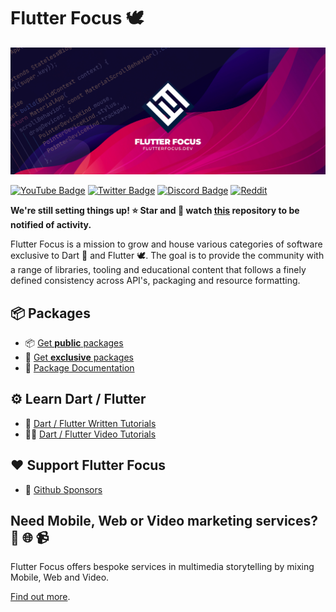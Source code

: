 # Flutter Focus  🕊️

![Flutter Focus Cover](https://github.com/flutterfocus/.github/blob/main/profile/images/cover2.png?raw=true)

[![YouTube Badge](https://img.shields.io/badge/YouTube-Channel-informational?style=flat&logo=youtube&logoColor=red&color=red)](https://youtube.com/@flutterfocus) [![Twitter Badge](https://img.shields.io/badge/@Twitter-Profile-informational?style=flat&logo=twitter&logoColor=lightblue&color=1CA2F1)](https://twitter.com/flutterfocus) [![Discord Badge](https://img.shields.io/discord/1048138797893828608?color=blue&label=Flutter%20Focus&logo=discord)](https://facebook.com/100087888923303) [![Reddit](https://img.shields.io/reddit/subreddit-subscribers/flutterfocus?color=red&label=Flutter%20Focus&logo=reddit)](https://reddit.com/flutterfocus)

**We're still setting things up! ⭐ Star and 👀 watch [this](https://github.com/flutterfocus/flutterfocus) repository to be notified of activity.**


Flutter Focus is a mission to grow and house various categories of software exclusive to Dart 🎯 and Flutter 🕊. The goal is to provide the community with a range of libraries, tooling and educational content that follows a finely defined consistency across API's, packaging and resource formatting.

## 📦 Packages
- 📦 [Get **public** packages](https://github.com/flutterfocus/ff-packages-public) 
- 🎁 [Get **exclusive** packages](https://github.com/sponsors/flutterfocus) 
- 📖 [Package Documentation](https://docs.page/flutterfocus/flutterfocus/)

## ⚙ Learn Dart / Flutter
- 📖 [Dart / Flutter Written Tutorials](https://docs.page/flutterfocus/flutterfocus/tutorials)
- 🧑‍🎓 [Dart / Flutter Video Tutorials](https://www.youtube.com/@flutterfocus) 

## ❤️  Support Flutter Focus 
- 🚀 [Github Sponsors](https://github.com/sponsors/flutterfocus)

## Need Mobile, Web or Video marketing services? 📱 🌐 📹
Flutter Focus offers bespoke services in multimedia storytelling by mixing Mobile, Web and Video.

[Find out more](https://flutterfocus.dev/services/).
